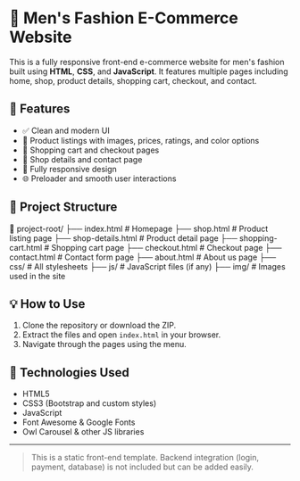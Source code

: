 # 🧥 Men's Fashion E-Commerce Website

This is a fully responsive front-end e-commerce website for men's fashion built using **HTML**, **CSS**, and **JavaScript**. It features multiple pages including home, shop, product details, shopping cart, checkout, and contact.

## 🚀 Features

- ✅ Clean and modern UI
- 🛒 Product listings with images, prices, ratings, and color options
- 🧾 Shopping cart and checkout pages
- 📄 Shop details and contact page
- 📱 Fully responsive design
- 🌐 Preloader and smooth user interactions

## 📁 Project Structure
📂 project-root/
├── index.html # Homepage
├── shop.html # Product listing page
├── shop-details.html # Product detail page
├── shopping-cart.html # Shopping cart page
├── checkout.html # Checkout page
├── contact.html # Contact form page
├── about.html # About us page
├── css/ # All stylesheets
├── js/ # JavaScript files (if any)
├── img/ # Images used in the site


## 💡 How to Use

1. Clone the repository or download the ZIP.
2. Extract the files and open `index.html` in your browser.
3. Navigate through the pages using the menu.

## 📌 Technologies Used

- HTML5
- CSS3 (Bootstrap and custom styles)
- JavaScript
- Font Awesome & Google Fonts
- Owl Carousel & other JS libraries

---

> This is a static front-end template. Backend integration (login, payment, database) is not included but can be added easily.

